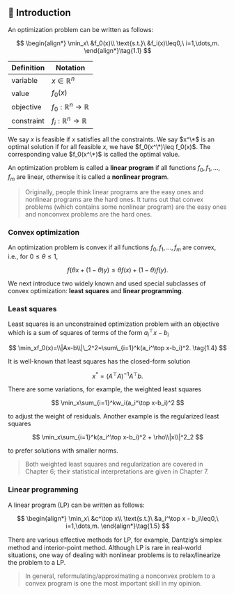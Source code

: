 ## :book: Introduction

An optimization problem can be written as follows:

$$
\begin{align*}
\min_x\ &f_0(x)\\
\text{s.t.}\ &f_i(x)\leq0,\ i=1,\dots,m.
\end{align*}\tag{1.1}
$$

| Definition       | Notation                        |
|------------------|---------------------------------|
| variable         | $x\in\mathbb{R}^n$              |
| value            | $f_0(x)$                        |
| objective        | $f_0:\mathbb{R}^n\to\mathbb{R}$ |
| constraint       | $f_i:\mathbb{R}^n\to\mathbb{R}$ |

We say $x$ is feasible if $x$ satisfies all the constraints. We say $x^\*$ is an optimal solution if for all feasible $x$, we have $f_0(x^\*)\leq f_0(x)$. The corresponding value $f_0(x^\*)$ is called the optimal value.

An optimization problem is called a **linear program** if all functions $f_0,f_1,\dots,f_m$ are linear, otherwise it is called a **nonlinear program**.

> Originally, people think linear programs are the easy ones and nonlinear programs are the hard ones. It turns out that convex problems (which contains some nonlinear program) are the easy ones and nonconvex problems are the hard ones.


### Convex optimization
An optimization problem is convex if all functions $f_0,f_1,\dots,f_m$ are convex, i.e., for $0\leq\theta\leq1$,

$$
f(\theta x+ (1−\theta)y) ≤ \theta f(x) + (1−\theta)f(y). 
$$

We next introduce two widely known and used special subclasses of convex optimization: **least squares** and **linear programming**.

### Least squares
Least squares is an unconstrained optimization problem with an objective which is a sum of squares of terms of the form $a_i^\top x− b_i$

$$
\min_xf_0(x)=\\|Ax-b\\|\_2^2=\sum\_{i=1}^k(a_i^\top x-b_i)^2. \tag{1.4}
$$

It is well-known that least squares has the closed-form solution

$$
x^*=(A^\top A)^{-1}A^\top b.
$$

There are some variations, for example, the weighted least squares

$$
\min_x\sum_{i=1}^kw_i(a_i^\top x-b_i)^2
$$

to adjust the weight of residuals. Another example is the regularized least squares

$$
\min_x\sum_{i=1}^k(a_i^\top x-b_i)^2 + \rho\\|x\\|^2_2
$$

to prefer solutions with smaller norms.

> Both weighted least squares and regularization are covered in Chapter 6; their statistical interpretations are given in Chapter 7.


### Linear programming
A linear program (LP) can be written as follows:

$$
\begin{align*}
\min_x\ &c^\top x\\
\text{s.t.}\ &a_i^\top x - b_i\leq0,\ i=1,\dots,m.
\end{align*}\tag{1.5}
$$

There are various eﬀective methods for LP, for example, Dantzig’s simplex method and interior-point method. Although LP is rare in real-world situations, one way of dealing with nonlinear problems is to relax/linearize the problem to a LP. 

> In general, reformulating/approximating a nonconvex problem to a convex program is one the most important skill in my opinion.
